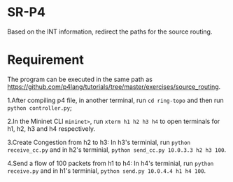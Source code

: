 # SR-P4
Based on the INT information, redirect the paths for the source routing.

# Requirement
The program can be executed in the same path as https://github.com/p4lang/tutorials/tree/master/exercises/source_routing. 

1.After compiling p4 file, in another terminal, run ```cd ring-topo``` and then run ```python controller.py```;

2.In the Mininet CLI ```mininet>```, run ```xterm h1 h2 h3 h4``` to open terminals for h1, h2, h3 and h4 respectively.

3.Create Congestion from h2 to h3: In h3's terminial, run ```python receive_cc.py``` and in h2's terminial, ```python send_cc.py 10.0.3.3 h2 h3 100```.

4.Send a flow of 100 packets from h1 to h4: In h4's terminial, run ```python receive.py``` and in h1's terminial, ```python send.py 10.0.4.4 h1 h4 100```.

